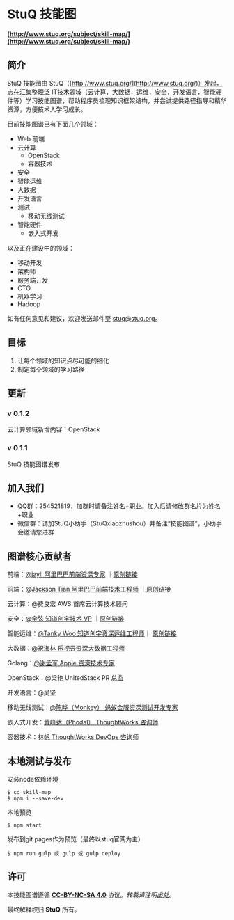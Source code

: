 # StuQ 技能图
**[http://www.stuq.org/subject/skill-map/](http://www.stuq.org/subject/skill-map/)**

## 简介

StuQ 技能图由 StuQ（[http://www.stuq.org/](http://www.stuq.org/)）发起，志在汇集整理泛 IT技术领域（云计算，大数据，运维，安全，开发语言，智能硬件等）学习技能图谱，帮助程序员梳理知识框架结构，并尝试提供路径指导和精华资源，方便技术人学习成长。

目前技能图谱已有下面几个领域：

- Web 前端
- 云计算
  - OpenStack
  - 容器技术
- 安全
- 智能运维
- 大数据 
- 开发语言
- 测试
  - 移动无线测试
- 智能硬件
  - 嵌入式开发


以及正在建设中的领域：

- 移动开发
- 架构师
- 服务端开发
- CTO
- 机器学习
- Hadoop

如有任何意见和建议，欢迎发送邮件至 [stuq@stuq.org](mailto:stuq@stuq.org?subject=StuQ技能图谱)。

## 目标

1. 让每个领域的知识点尽可能的细化
2. 制定每个领域的学习路径

## 更新

### v 0.1.2
云计算领域新增内容：OpenStack

### v 0.1.1

StuQ 技能图谱发布

## 加入我们
- QQ群：254521819，加群时请备注姓名+职业。加入后请修改群名片为姓名+职业
- 微信群：请加StuQ小助手（StuQxiaozhushou）并备注“技能图谱”，小助手会邀请您进群


## 图谱核心贡献者
前端：[@jayli 阿里巴巴前端资深专家](https://github.com/jayli/) ｜[原创链接](https://github.com/jayli/jayli.github.com/issues/16)

前端：[@Jackson Tian 阿里巴巴前端技术工程师](https://github.com/JacksonTian) ｜[原创链接](https://github.com/JacksonTian/fks)

云计算：@费良宏 AWS 首席云计算技术顾问

安全：[@余弦 知道创宇技术 VP](https://github.com/evilcos) ｜[原创链接](http://blog.knownsec.com/Knownsec_RD_Checklist/v3.0.html)

智能运维：[@Tanky Woo 知道创宇资深运维工程师](https://github.com/tankywoo)｜ [原创链接](http://blog.knownsec.com/2015/03/how-many-basic-skills-should-a-operation-and-maintenance-engineer-get/)

大数据：[@祝海林 乐视云资深大数据工程师](https://github.com/allwefantasy)

Golang：[@谢孟军 Apple 资深技术专家](https://github.com/astaxie)

OpenStack：@梁艳 UnitedStack PR 总监

开发语言：@吴坚 

移动无线测试：[@陈晔（Monkey） 蚂蚁金服资深测试开发专家](https://github.com/monkeytest15)

嵌入式开发：[黄峰达（Phodal） ThoughtWorks 咨询师](https://github.com/phodal)

容器技术：[林帆 ThoughtWorks DevOps 咨询师](https://github.com/linfan)

## 本地测试与发布

安装node依赖环境

```
$ cd skill-map
$ npm i --save-dev
```

本地预览

```
$ npm start
```

发布到git pages作为预览（最终以stuq官网为主）

```
$ npm run gulp 或 gulp 或 gulp deploy
```

## 许可
本技能图谱遵循 **[CC-BY-NC-SA 4.0](https://creativecommons.org/licenses/by-nc-sa/4.0/)** 协议。*转载请注明[出处](http://www.stuq.org/subject/skill-map/)。*

最终解释权归 **StuQ** 所有。

